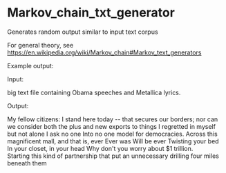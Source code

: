 # Markov_chain_txt_generator
Generates random output similar to input text corpus

For general theory, see https://en.wikipedia.org/wiki/Markov_chain#Markov_text_generators

Example output:

Input:

big text file containing Obama speeches and Metallica lyrics. 

Output:

My fellow citizens:  I stand here today -- that secures our borders; nor can we consider both 
the plus and new exports to things I regretted in myself but not alone I ask no one Into no one 
model for democracies.  Across this magnificent mall, and that is, ever Ever was Will be ever 
Twisting your bed In your closet, in your head Why don't you worry about $1 trillion.  
Starting this kind of partnership that put an unnecessary drilling four miles beneath them
